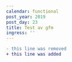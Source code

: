 ```yaml
---
calendar: functional
post_year: 2019
post_day: 23
title: Test av gfm
ingress: ''
---
```


```diff
- this line was removed
+ this line was added
```
